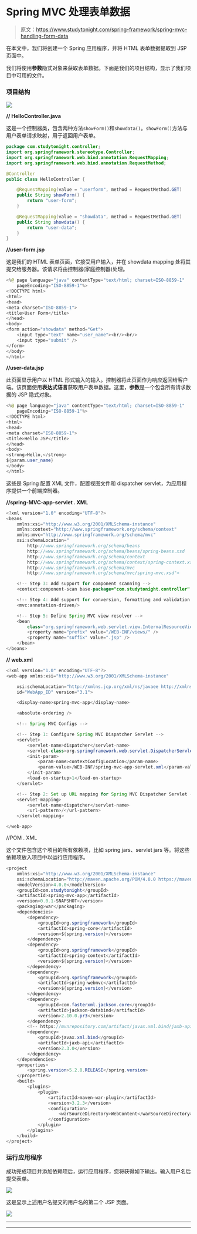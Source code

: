# Spring MVC 处理表单数据

> 原文：<https://www.studytonight.com/spring-framework/spring-mvc-handling-form-data>

在本文中，我们将创建一个 Spring 应用程序，并将 HTML 表单数据提取到 JSP 页面中。

我们将使用**参数**隐式对象来获取表单数据。下面是我们的项目结构，显示了我们项目中可用的文件。

### 项目结构

![](img/03b73a89a0b299951f3d6b8fc87a5d1b.png)

**// HelloController.java**

这是一个控制器类，包含两种方法`showForm()`和`showdata()`。`showForm()`方法与用户表单请求映射，用于返回用户表单。

```java
package com.studytonight.controller;
import org.springframework.stereotype.Controller;
import org.springframework.web.bind.annotation.RequestMapping;
import org.springframework.web.bind.annotation.RequestMethod;

@Controller
public class HelloController {

	@RequestMapping(value = "userform", method = RequestMethod.GET)
	public String showForm() {
		return "user-form";
	}	

	@RequestMapping(value = "showdata", method = RequestMethod.GET)
	public String showdata() {
		return "user-data";
	}
}
```

**//user-form.jsp**

这是我们的 HTML 表单页面，它接受用户输入，并在 showdata mapping 处将其提交给服务器。该请求将由控制器(家庭控制器)处理。

```java
<%@ page language="java" contentType="text/html; charset=ISO-8859-1"
    pageEncoding="ISO-8859-1"%>
<!DOCTYPE html>
<html>
<head>
<meta charset="ISO-8859-1">
<title>User Form</title>
</head>
<body>
<form action="showdata" method="Get">
	<input type="text" name="user_name"><br/><br/>
	<input type="submit" />
</form>
</body>
</html>
```

**//user-data.jsp**

此页面显示用户以 HTML 形式输入的输入。控制器将此页面作为响应返回给客户端。该页面使用**表达式语言**获取用户表单数据。这里，**参数**是一个包含所有请求数据的 JSP 隐式对象。

```java
<%@ page language="java" contentType="text/html; charset=ISO-8859-1"
    pageEncoding="ISO-8859-1"%>
<!DOCTYPE html>
<html>
<head>
<meta charset="ISO-8859-1">
<title>Hello JSP</title>
</head>
<body>
<strong>Hello,</strong>
${param.user_name}
</body>
</html>
```

这些是 Spring 配置 XML 文件，配置视图文件和 dispatcher servlet，为应用程序提供一个前端控制器。

**//spring-MVC-app-servlet . XML**

```java
<?xml version="1.0" encoding="UTF-8"?>
<beans 
	xmlns:xsi="http://www.w3.org/2001/XMLSchema-instance" 
	xmlns:context="http://www.springframework.org/schema/context"
	xmlns:mvc="http://www.springframework.org/schema/mvc"
	xsi:schemaLocation="
		http://www.springframework.org/schema/beans
    	http://www.springframework.org/schema/beans/spring-beans.xsd
    	http://www.springframework.org/schema/context
    	http://www.springframework.org/schema/context/spring-context.xsd
    	http://www.springframework.org/schema/mvc
        http://www.springframework.org/schema/mvc/spring-mvc.xsd">

	<!-- Step 3: Add support for component scanning -->
	<context:component-scan base-package="com.studytonight.controller" />

	<!-- Step 4: Add support for conversion, formatting and validation support -->
	<mvc:annotation-driven/>

	<!-- Step 5: Define Spring MVC view resolver -->
	<bean
		class="org.springframework.web.servlet.view.InternalResourceViewResolver">
		<property name="prefix" value="/WEB-INF/views/" />
		<property name="suffix" value=".jsp" />
	</bean>
</beans> 
```

**// web.xml**

```java
<?xml version="1.0" encoding="UTF-8"?>
<web-app xmlns:xsi="http://www.w3.org/2001/XMLSchema-instance"

	xsi:schemaLocation="http://xmlns.jcp.org/xml/ns/javaee http://xmlns.jcp.org/xml/ns/javaee/web-app_3_1.xsd"
	id="WebApp_ID" version="3.1">

	<display-name>spring-mvc-app</display-name>

	<absolute-ordering />

	<!-- Spring MVC Configs -->

	<!-- Step 1: Configure Spring MVC Dispatcher Servlet -->
	<servlet>
		<servlet-name>dispatcher</servlet-name>
		<servlet-class>org.springframework.web.servlet.DispatcherServlet</servlet-class>
		<init-param>
			<param-name>contextConfigLocation</param-name>
			<param-value>/WEB-INF/spring-mvc-app-servlet.xml</param-value>
		</init-param>
		<load-on-startup>1</load-on-startup>
	</servlet>

	<!-- Step 2: Set up URL mapping for Spring MVC Dispatcher Servlet -->
	<servlet-mapping>
		<servlet-name>dispatcher</servlet-name>
		<url-pattern>/</url-pattern>
	</servlet-mapping>

</web-app>
```

//POM . XML

这个文件包含这个项目的所有依赖项，比如 spring jars、servlet jars 等。将这些依赖项放入项目中以运行应用程序。

```java
<project 
	xmlns:xsi="http://www.w3.org/2001/XMLSchema-instance"
	xsi:schemaLocation="http://maven.apache.org/POM/4.0.0 https://maven.apache.org/xsd/maven-4.0.0.xsd">
	<modelVersion>4.0.0</modelVersion>
	<groupId>com.studytonight</groupId>
	<artifactId>spring-mvc-app</artifactId>
	<version>0.0.1-SNAPSHOT</version>
	<packaging>war</packaging>
	<dependencies>
		<dependency>
			<groupId>org.springframework</groupId>
			<artifactId>spring-core</artifactId>
			<version>${spring.version}</version>
		</dependency>
		<dependency>
			<groupId>org.springframework</groupId>
			<artifactId>spring-context</artifactId>
			<version>${spring.version}</version>
		</dependency>
		<dependency>
			<groupId>org.springframework</groupId>
			<artifactId>spring-webmvc</artifactId>
			<version>${spring.version}</version>
		</dependency>
		<dependency>
			<groupId>com.fasterxml.jackson.core</groupId>
			<artifactId>jackson-databind</artifactId>
			<version>2.10.0.pr3</version>
		</dependency>
		<!-- https://mvnrepository.com/artifact/javax.xml.bind/jaxb-api -->
		<dependency>
			<groupId>javax.xml.bind</groupId>
			<artifactId>jaxb-api</artifactId>
			<version>2.3.0</version>
		</dependency>
	</dependencies>
	<properties>
		<spring.version>5.2.8.RELEASE</spring.version>
	</properties>
	<build>
		<plugins>
			<plugin>
				<artifactId>maven-war-plugin</artifactId>
				<version>3.2.3</version>
				<configuration>
					<warSourceDirectory>WebContent</warSourceDirectory>
				</configuration>
			</plugin>
		</plugins>
	</build>
</project>
```

### 运行应用程序

成功完成项目并添加依赖项后，运行应用程序，您将获得如下输出。输入用户名后提交表单。

![](img/6b176c17c02ec28547874e6338cb55d7.png)

这是显示上述用户名提交的用户名的第二个 JSP 页面。

![](img/babbbd7553773f7c6fb38f99e75eea1a.png)

* * *

* * *
